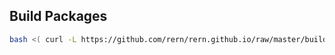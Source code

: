 Build Packages
---

```sh
bash <( curl -L https://github.com/rern/rern.github.io/raw/master/buildpackage.sh )
```
